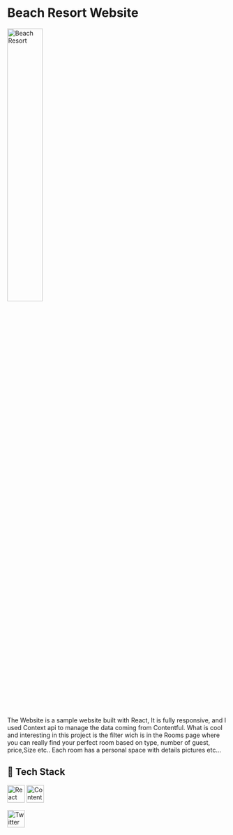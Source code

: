 # Beach Resort Website

<img src="https://res.cloudinary.com/mike88/image/upload/v1640181270/beach_resort_awtchl.jpg" title="Beach Resort" alt="Beach Resort" width="40%"/>

The Website is a sample website built with React, It is fully responsive, and I used Context api to manage the data coming from Contentful.
What is cool and interesting in this project is the filter wich is in the Rooms page where you can really find your perfect room based on type, number of guest,
price,Size etc..
Each room has a personal space with details pictures etc...

## 🥞 Tech Stack

<img src="https://cdn.worldvectorlogo.com/logos/react-2.svg" title="React" alt="React Logo" width="40"/>
<img src="https://res.cloudinary.com/mike88/image/upload/v1640182172/contentful-logo_n4lejo.png" title="Contentful" alt="Contentful logo" width="40"/>





<a href="https://twitter.com/MicheleMerola15"><img src="https://cdn.worldvectorlogo.com/logos/twitter-6.svg" title="Twitter" alt="Twitter Account" width="40"/></a> 
&ensp;




